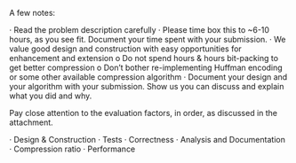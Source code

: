 A few notes:

·   Read the problem description carefully
·   Please time box this to ~6-10 hours, as you see fit. Document your time spent with your submission.
·   We value good design and construction with easy opportunities for enhancement and extension
      o   Do not spend hours & hours bit-packing to get better compression
      o   Don’t bother re-implementing Huffman encoding or some other available compression algorithm
·   Document your design and your algorithm with your submission. Show us you can discuss and explain what you did and why.

 

Pay close attention to the evaluation factors, in order, as discussed in the attachment.

·         Design & Construction
·         Tests
·         Correctness
·         Analysis and Documentation
·         Compression ratio
·         Performance
